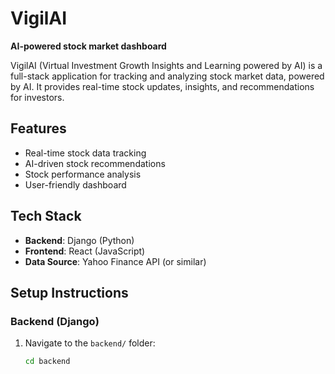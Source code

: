 # VigilAI
**AI-powered stock market dashboard**

VigilAI (Virtual Investment Growth Insights and Learning powered by AI) is a full-stack application for tracking and analyzing stock market data, powered by AI.
It provides real-time stock updates, insights, and recommendations for investors.

## Features
- Real-time stock data tracking
- AI-driven stock recommendations
- Stock performance analysis
- User-friendly dashboard

## Tech Stack
- **Backend**: Django (Python)
- **Frontend**: React (JavaScript)
- **Data Source**: Yahoo Finance API (or similar)

## Setup Instructions
### Backend (Django)
1. Navigate to the `backend/` folder:
   ```bash
   cd backend
